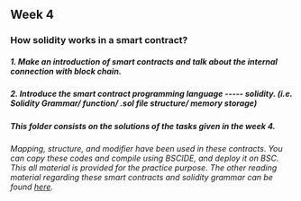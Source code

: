 ## Week 4

### How solidity works in a smart contract?

##### 1. Make an introduction of smart contracts and talk about the internal connection with block chain.
##### 2. Introduce the smart contract programming language ----- solidity. (i.e. Solidity Grammar/ function/ .sol file structure/ memory storage)
##### This folder consists on the solutions of the tasks given in the week 4. 
###### Mapping, structure, and modifier have been used in these contracts. You can copy these codes and compile using BSCIDE, and deploy it on BSC. This all material is provided for the practice purpose. The other reading material regarding these smart contracts and solidity grammar can be found [here](https://docs.google.com/presentation/d/120QjDd5UGNb9IYZ0iSC3MjXDkq4ajy78kER3PTGnlWY/edit?usp=sharing).
